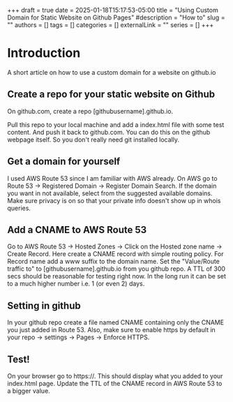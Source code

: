 +++ 
draft = true
date = 2025-01-18T15:17:53-05:00
title = "Using Custom Domain for Static Website on Github Pages"
#description = "How to"
slug = ""
authors = []
tags = []
categories = []
externalLink = ""
series = []
+++

# Introduction

A short article on how to use a custom domain for a website on github.io

## Create a repo for your static website on Github
On github.com, create a repo [githubusername].github.io.

Pull this repo to your local machine and add a index.html file with some test content. And push it back to github.com. You can do this on the github webpage itself. So you don't really need git installed locally.

## Get a domain for yourself
I used AWS Route 53 since I am familiar with AWS already. On AWS go to Route 53 -> Registered Domain -> Register Domain Search. If the domain you want in not available, select from the suggested available domains. Make sure privacy is on so that your private info doesn't show up in whois queries.

## Add a CNAME to AWS Route 53
Go to AWS Route 53 -> Hosted Zones -> Click on the Hosted zone name -> Create Record. Here create a CNAME record with simple routing policy. For Record name add a www suffix to the domain name. Set the "Value/Route traffic to" to [githubusername].github.io from you github repo. A TTL of 300 secs should be reasonable for testing right now. In the long run it can be set to a much higher number i.e. 1 (or even 2) days.

## Setting in github
In your github repo create a file named CNAME containing only the CNAME you just added in Route 53. Also, make sure to enable https by default in your repo -> settings -> Pages -> Enforce HTTPS.

## Test!
On your browser go to https://<CNAME>. This should display what you added to your index.html page. Update the TTL of the CNAME record in AWS Route 53 to a bigger value.
